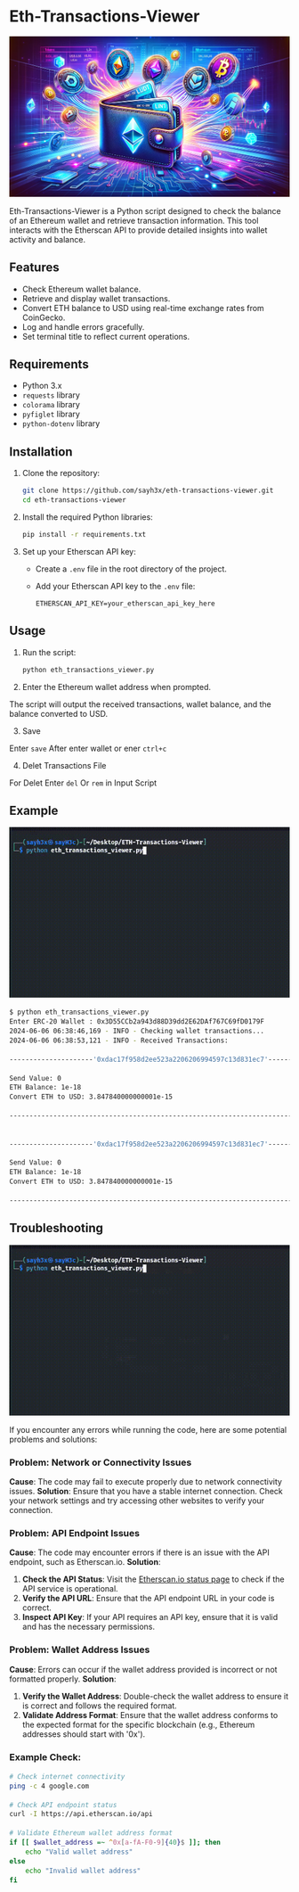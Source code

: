 # Eth-Transactions-Viewer

<p align="center">
  <img src="https://raw.githubusercontent.com/sayh3x/ETH-Transactions-Viewer/main/assets/main.webp" style="max-width: 100%; height: auto;" alt="Main logo">
</p>

Eth-Transactions-Viewer is a Python script designed to check the balance of an Ethereum wallet and retrieve transaction information. This tool interacts with the Etherscan API to provide detailed insights into wallet activity and balance.

## Features

- Check Ethereum wallet balance.
- Retrieve and display wallet transactions.
- Convert ETH balance to USD using real-time exchange rates from CoinGecko.
- Log and handle errors gracefully.
- Set terminal title to reflect current operations.

## Requirements

- Python 3.x
- `requests` library
- `colorama` library
- `pyfiglet` library
- `python-dotenv` library

## Installation

1. Clone the repository:

    ```bash
    git clone https://github.com/sayh3x/eth-transactions-viewer.git
    cd eth-transactions-viewer
    ```

2. Install the required Python libraries:

    ```bash
    pip install -r requirements.txt
    ```

3. Set up your Etherscan API key:

    - Create a `.env` file in the root directory of the project.
    - Add your Etherscan API key to the `.env` file:

      ```env
      ETHERSCAN_API_KEY=your_etherscan_api_key_here
      ```

## Usage

1. Run the script:

    ```bash
    python eth_transactions_viewer.py
    ```

2. Enter the Ethereum wallet address when prompted.

 The script will output the received transactions, wallet balance, and the balance converted to USD.

3. Save 

Enter `save` After enter wallet or ener `ctrl+c`

4. Delet Transactions File

 For Delet Enter `del` Or `rem` in Input Script

## Example



![Run](https://raw.githubusercontent.com/sayh3x/ETH-Transactions-Viewer/main/assets/work.gif)

```bash
$ python eth_transactions_viewer.py
Enter ERC-20 Wallet : 0x3D55CCb2a943d88D39dd2E62DAf767C69fD0179F
2024-06-06 06:38:46,169 - INFO - Checking wallet transactions...
2024-06-06 06:38:53,121 - INFO - Received Transactions:

---------------------'0xdac17f958d2ee523a2206206994597c13d831ec7'--------------------

Send Value: 0
ETH Balance: 1e-18
Convert ETH to USD: 3.847840000000001e-15

------------------------------------------------------------------------------------


---------------------'0xdac17f958d2ee523a2206206994597c13d831ec7'--------------------

Send Value: 0
ETH Balance: 1e-18
Convert ETH to USD: 3.847840000000001e-15

------------------------------------------------------------------------------------
```

## Troubleshooting

![Error](https://raw.githubusercontent.com/sayh3x/ETH-Transactions-Viewer/main/assets/error.gif)

If you encounter any errors while running the code, here are some potential problems and solutions:

### Problem: Network or Connectivity Issues
**Cause**: The code may fail to execute properly due to network connectivity issues.
**Solution**: Ensure that you have a stable internet connection. Check your network settings and try accessing other websites to verify your connection.

### Problem: API Endpoint Issues
**Cause**: The code may encounter errors if there is an issue with the API endpoint, such as Etherscan.io.
**Solution**: 
1. **Check the API Status**: Visit the [Etherscan.io status page](https://etherscan.io) to check if the API service is operational.
2. **Verify the API URL**: Ensure that the API endpoint URL in your code is correct.
3. **Inspect API Key**: If your API requires an API key, ensure that it is valid and has the necessary permissions.

### Problem: Wallet Address Issues
**Cause**: Errors can occur if the wallet address provided is incorrect or not formatted properly.
**Solution**: 
1. **Verify the Wallet Address**: Double-check the wallet address to ensure it is correct and follows the required format.
2. **Validate Address Format**: Ensure that the wallet address conforms to the expected format for the specific blockchain (e.g., Ethereum addresses should start with '0x').

### Example Check:
```sh
# Check internet connectivity
ping -c 4 google.com

# Check API endpoint status
curl -I https://api.etherscan.io/api

# Validate Ethereum wallet address format
if [[ $wallet_address =~ ^0x[a-fA-F0-9]{40}$ ]]; then
    echo "Valid wallet address"
else
    echo "Invalid wallet address"
fi
